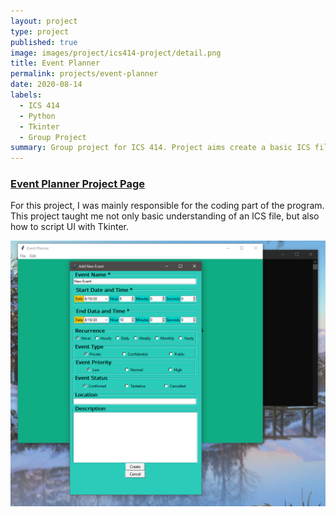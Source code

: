 ```yaml
---
layout: project
type: project
published: true
image: images/project/ics414-project/detail.png
title: Event Planner
permalink: projects/event-planner
date: 2020-08-14
labels:
  - ICS 414
  - Python
  - Tkinter
  - Group Project
summary: Group project for ICS 414. Project aims create a basic ICS file reader with our understanding of the ICS file structure.
---
```

### [Event Planner Project Page](https://github.com/Oak-Tree-Flakes/EventPlanner/)

For this project, I was mainly responsible for the coding part of the program. This project taught me not only basic understanding of an ICS file, but also how to script UI with Tkinter.

<img class="ui image" src="/images/project/ics414-project/detail.png" />